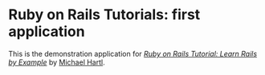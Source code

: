 # Ruby on Rails Tutorials: first application

This is the demonstration application for [*Ruby on Rails Tutorial: Learn Rails by Example*](http://railstutorial.org) by [Michael Hartl](http://michaelhartl.com/).
